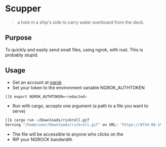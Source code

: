 # Scupper
> a hole in a ship's side to carry water overboard from the deck.

## Purpose
To quickly and easily send small files, using ngrok, with rust. This is probably stupid.

## Usage
- Get an account at [ngrok](https://ngrok.com/)
- Set your token to the environment variable NGROK_AUTHTOKEN
```bash
[]$ export NGROK_AUTHTOKEN=<redacted>
```
- Run with cargo, accepts one argument (a path to a file you want to serve)
```bash
[]$ cargo run ~/Downloads/rickroll.gif
Serving "/home/user/Downloads/rickroll.gif" on URL: "https://9734-86-19-22-44.ngrok.io"
```
- The file will be accessible to anyone who clicks on the
- RIP your NGROCK bandwidth
